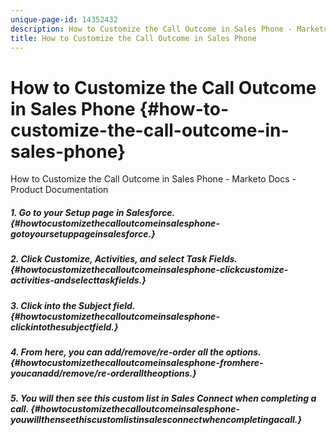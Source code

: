 ```yaml
---
unique-page-id: 14352432
description: How to Customize the Call Outcome in Sales Phone - Marketo Docs - Product Documentation
title: How to Customize the Call Outcome in Sales Phone
---
```


# How to Customize the Call Outcome in Sales Phone {#how-to-customize-the-call-outcome-in-sales-phone}

How to Customize the Call Outcome in Sales Phone - Marketo Docs - Product Documentation

##### 1. Go to your Setup page in Salesforce. {#howtocustomizethecalloutcomeinsalesphone-gotoyoursetuppageinsalesforce.}

##### 2. Click Customize, Activities, and select Task Fields. {#howtocustomizethecalloutcomeinsalesphone-clickcustomize-activities-andselecttaskfields.}

##### 3. Click into the Subject field. {#howtocustomizethecalloutcomeinsalesphone-clickintothesubjectfield.}

##### 4. From here, you can add/remove/re-order all the options. {#howtocustomizethecalloutcomeinsalesphone-fromhere-youcanadd/remove/re-orderalltheoptions.}

##### 5. You will then see this custom list in Sales Connect when completing a call. {#howtocustomizethecalloutcomeinsalesphone-youwillthenseethiscustomlistinsalesconnectwhencompletingacall.}

